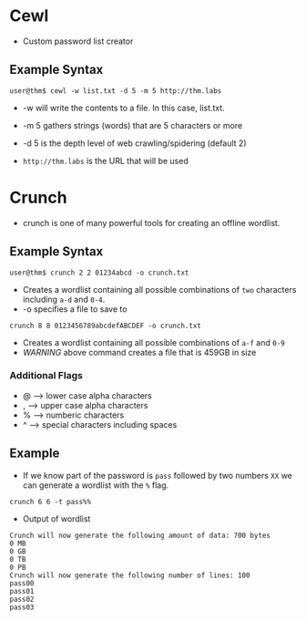 # Cewl
- Custom password list creator
## Example Syntax
````
user@thm$ cewl -w list.txt -d 5 -m 5 http://thm.labs
````
- -w will write the contents to a file. In this case, list.txt.

- -m 5 gathers strings (words) that are 5 characters or more

- -d 5 is the depth level of web crawling/spidering (default 2)

- `http://thm.labs` is the URL that will be used

# Crunch
- crunch is one of many powerful tools for creating an offline wordlist.
## Example Syntax
````
user@thm$ crunch 2 2 01234abcd -o crunch.txt
````
- Creates a wordlist containing all possible combinations of `two` characters including `a-d` and `0-4`.
- -o specifies a file to save to
````
crunch 8 8 0123456789abcdefABCDEF -o crunch.txt
````
- Creates a wordlist containing all possible combinations of `a-f` and `0-9`
- *WARNING* above command creates a file that is 459GB in size
### Additional Flags
- @ --> lower case alpha characters
- , --> upper case alpha characters
- % --> numberic characters
- ^ --> special characters including spaces
## Example
- If we know part of the password is `pass` followed by two numbers `XX` we can generate a wordlist with the `%` flag.
````
crunch 6 6 -t pass%%
````
- Output of wordlist
````
Crunch will now generate the following amount of data: 700 bytes
0 MB
0 GB
0 TB
0 PB
Crunch will now generate the following number of lines: 100
pass00
pass01
pass02
pass03
````
